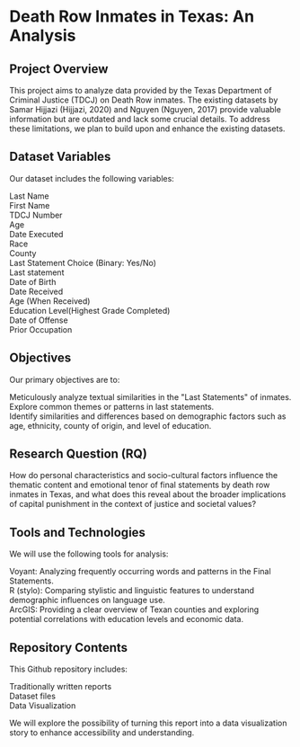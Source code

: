 # Death Row Inmates in Texas: An Analysis

## Project Overview

This project aims to analyze data provided by the Texas Department of Criminal Justice (TDCJ) on Death Row inmates. The existing datasets by Samar Hijjazi (Hijjazi, 2020) and Nguyen (Nguyen, 2017) provide valuable information but are outdated and lack some crucial details. To address these limitations, we plan to build upon and enhance the existing datasets.

## Dataset Variables

Our dataset includes the following variables:
 
Last Name  
First Name  
TDCJ Number  
Age  
Date Executed  
Race  
County  
Last Statement Choice (Binary: Yes/No)  
Last statement  
Date of Birth  
Date Received  
Age (When Received)  
Education Level(Highest Grade Completed)   
Date of Offense  
Prior Occupation  

## Objectives

Our primary objectives are to:  

Meticulously analyze textual similarities in the "Last Statements" of inmates.  
Explore common themes or patterns in last statements.  
Identify similarities and differences based on demographic factors such as age, ethnicity, county of origin, and level of education.  
## Research Question (RQ)

How do personal characteristics and socio-cultural factors influence the thematic content and emotional tenor of final statements by death row inmates in Texas, and what does this reveal about the broader implications of capital punishment in the context of justice and societal values?  

## Tools and Technologies

We will use the following tools for analysis:

Voyant: Analyzing frequently occurring words and patterns in the Final Statements.  
R (stylo): Comparing stylistic and linguistic features to understand demographic influences on language use.  
ArcGIS: Providing a clear overview of Texan counties and exploring potential correlations with education levels and economic data.  
## Repository Contents

This Github repository includes:

Traditionally written reports  
Dataset files  
Data Visualization  

We will explore the possibility of turning this report into a data visualization story to enhance accessibility and understanding.
